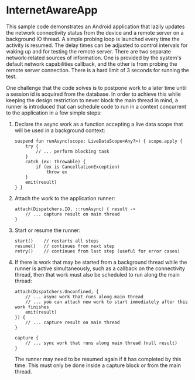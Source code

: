 # InternetAwareApp

This sample code demonstrates an Android application that lazily updates the network connectivity status from the device
and a remote server on a background IO thread. A simple probing loop is launched every time the activity is resumed.
The delay times can be adjusted to control intervals for waking up and for testing the remote server. There are
two separate network-related sources of information. One is provided by the system's default network capabilities
callback, and the other is from probing the remote server connection. There is a hard limit of 3 seconds for running the test.

One challenge that the code solves is to postpone work to a later time until a session id is acquired from the database.
In order to achieve this while keeping the design restriction to never block the main thread in mind, a runner
is introduced that can schedule code to run in a context concurrent to the application in a few simple steps:

1. Declare the async work as a function accepting a live data scope that will be used in a background context:
  
       suspend fun runAsync(scope: LiveDataScope<Any?>) { scope.apply {
           try {
               // ... perform blocking task
           }
           catch (ex: Throwable) {
               if (ex is CancellationException)
                   throw ex
           }
           emit(result)
       } }

2. Attach the work to the application runner:

       attach(Dispatchers.IO, ::runAsync) { result ->
           // ... capture result on main thread
       }

3. Start or resume the runner:

       start()    // restarts all steps
       resume()   // continues from next step
       retry()    // continues from last step (useful for error cases)

4. If there is work that may be started from a background thread while the runner is active simultaneously, such as a
   callback on the connectivity thread, then that work must also be scheduled to run along the main thread:

       attach(Dispatchers.Unconfined, {
           // ... async work that runs along main thread
           // ... you can attach new work to start immediately after this work finishes
           emit(result)
       }) {
           // ... capture result on main thread
       }

       capture {
           // ... sync work that runs along main thread (null result)
       }

   The runner may need to be resumed again if it has completed by this time. This must only be done inside a capture
   block or from the main thread.
